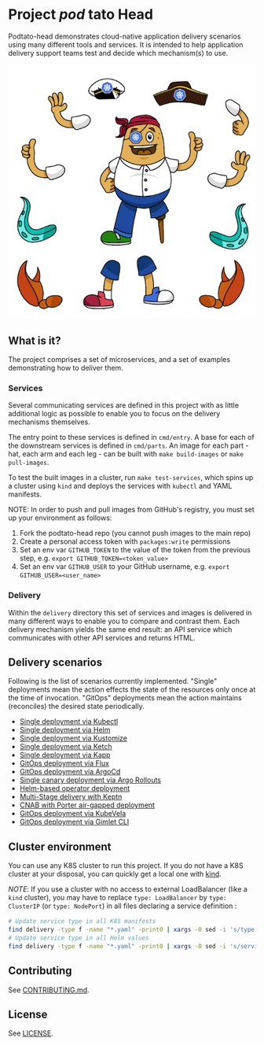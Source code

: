 # Project _pod_ tato Head

Podtato-head demonstrates cloud-native application delivery scenarios using many
different tools and services. It is intended to help application delivery
support teams test and decide which mechanism(s) to use.

![podtato-head](/pkg/assets/images/podtato-head.png)

## What is it?

The project comprises a set of microservices, and a set of examples
demonstrating how to deliver them.

### Services

Several communicating services are defined in this project with as little
additional logic as possible to enable you to focus on the delivery mechanisms
themselves.

The entry point to these services is defined in `cmd/entry`. A base for each of
the downstream services is defined in `cmd/parts`. An image for each part - hat,
each arm and each leg - can be built with `make build-images` or `make
pull-images`.

To test the built images in a cluster, run `make test-services`, which spins up
a cluster using `kind` and deploys the services with `kubectl` and YAML
manifests.

NOTE: In order to push and pull images from GitHub's registry, you must set up
your environment as follows:

1. Fork the podtato-head repo (you cannot push images to the main repo)
1. Create a personal access token with `packages:write` permissions
1. Set an env var `GITHUB_TOKEN` to the value of the token from the previous
   step, e.g. `export GITHUB_TOKEN=<token_value>`
1. Set an env var `GITHUB_USER` to your GitHub username, e.g. `export
   GITHUB_USER=<user_name>`

### Delivery

Within the `delivery` directory this set of services and images is delivered in
many different ways to enable you to compare and contrast them.  Each delivery
mechanism yields the same end result: an API service which communicates with
other API services and returns HTML.

## Delivery scenarios

Following is the list of scenarios currently implemented. "Single" deployments
mean the action effects the state of the resources only once at the time of
invocation. "GitOps" deployments mean the action maintains (reconciles) the
desired state periodically.

* [Single deployment via Kubectl](/delivery/kubectl/README.md)
* [Single deployment via Helm](/delivery/chart/README.md)
* [Single deployment via Kustomize](/delivery/kustomize/README.md)
* [Single deployment via Ketch](/delivery/ketch/README.md)
* [Single deployment via Kapp](/delivery/kapp/README.md)
* [GitOps deployment via Flux](/delivery/flux/README.md)
* [GitOps deployment via ArgoCd](/delivery/ArgoCD/README.md)
* [Single canary deployment via Argo Rollouts](/delivery/rollout/README.md)
* [Helm-based operator deployment](/delivery/podtato-operator/README.md)
* [Multi-Stage delivery with Keptn](/delivery/keptn/README.md)
* [CNAB with Porter air-gapped deployment](/delivery/CNABwithPorter/README.md)
* [GitOps deployment via KubeVela](/delivery/KubeVela/README.md)
* [GitOps deployment via Gimlet CLI](/delivery/gimlet/README.md)

## Cluster environment

You can use any K8S cluster to run this project.  If you do not have a K8S
cluster at your disposal, you can quickly get a local one with
[kind](https://kind.sigs.k8s.io/docs/user/quick-start/).

_NOTE_: If you use a cluster with no access to external LoadBalancer (like a
`kind` cluster), you may have to replace `type: LoadBalancer` by `type:
ClusterIP` (or `type: NodePort`) in all files declaring a service definition :

```bash
# Update service type in all K8S manifests
find delivery -type f -name "*.yaml" -print0 | xargs -0 sed -i 's/type: LoadBalancer/type: ClusterIP/g'
# Update service type in all Helm values
find delivery -type f -name "*.yaml" -print0 | xargs -0 sed -i 's/serviceType: LoadBalancer/serviceType: ClusterIP/g'
```

## Contributing

See [CONTRIBUTING.md](CONTRIBUTING.md).

## License

See [LICENSE](LICENSE).